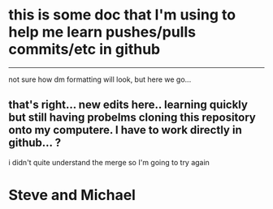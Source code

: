 this is some doc that I'm using to help me learn pushes/pulls commits/etc in github
=====================================================================================
______________________________________________________________________________________________

not sure how dm formatting will look, but here we go...

that's right... new edits here..  learning quickly but still having probelms
cloning this repository onto my computere.  I have to work directly in github...  ?
----------------------------------------------
i didn't quite understand the merge so I'm going to try again

Steve and Michael
===
